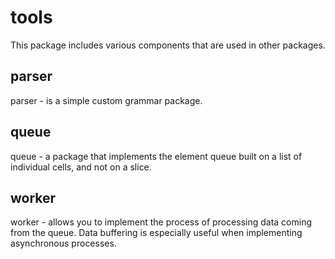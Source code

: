 # tools

This package includes various components that are used in other packages.

## parser
parser - is a simple custom grammar package.

## queue
queue - a package that implements the element queue built on a list of individual cells, and not on a slice.

## worker
worker - allows you to implement the process of processing data coming from the queue. Data buffering is especially useful when implementing asynchronous processes.


